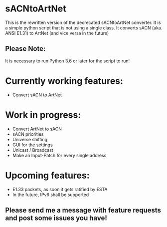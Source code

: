 # sACNtoArtNet
This is the rewritten version of the decrecated sACNtoArtNet converter. 
It is a simple python script that is not using a single class. It converts sACN (aka. ANSI E1.31) to ArtNet (and vice versa in the future)
## Please Note:
It is necessary to run Python 3.6 or later for the script to run!

# Currently working features:
- Convert sACN to ArtNet

# Work in progress:
- Convert ArtNet to sACN
- sACN priorities
- Universe shifting
- GUI for the settings
- Unicast / Broadcast
- Make an Input-Patch for every single address

# Upcoming features:
- E1.33 packets, as soon it gets ratified by ESTA
- In the future, IPv6 shall be supported

## Please send me a message with feature requests and post some issues you have!
